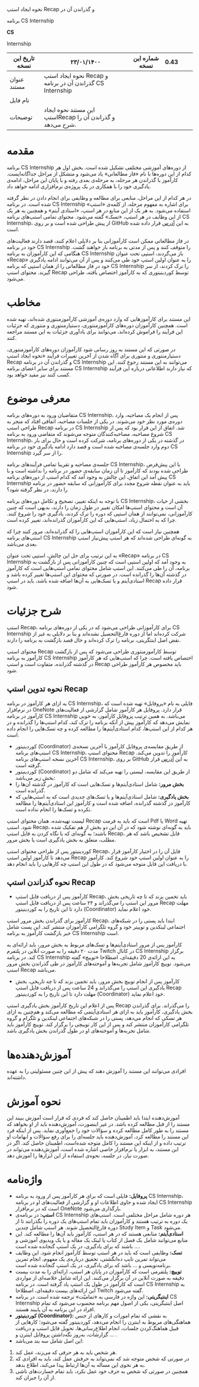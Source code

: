 نحوه ایجاد استپ Recap و گذراندن آن در

برنامه CS Internship

**CS**

Internship

| تاریخ این نسخه | ۲۳/۰۱/۱۴۰۰ | شماره این نسخه | 0.43 |     |     |
| --- | --- | --- | --- | --- | --- |
| عنوان مستند | نحوه ایجاد استپ Recap و گذراندن آن در برنامه CS Internship |     |     |     |     |
| نام فایل |     |     |     |     |     |
| توضیحات | این مستند نحوه ایجاد استپRecap و گذراندن آن را شرح می‌دهد. |     |     |     |     |

# مقدمه

برنامه CS Internship از دوره‌های آموزشی مختلفی تشکیل شده است. بخش اول هر کدام از این دوره‌ها با نام «فاز مطالعاتی» یاد‌ می‌شود و متشکل از مراحل جداگانه‌ایست. کارآموز با گذراندن هر مرحله، به مرحله‌ی بعدی رفته و با پایان این مراحل، ادامه‌ی یادگیری خود را با همکاری در یک پروژه‌ی نرم‌افزاری ادامه خواهد داد.

در هر کدام از این مراحل، منابعی برای مطالعه و وظایفی برای انجام دادن در نظر گرفته شده‌ است. در برنامه CS Internship برای اشاره به مفهوم مرحله، از کلمه‌ی «استپ» استفاده‌ می‌شود. به هر یک از این منابع در هر استپ، «استادی آیتم» و همچنین به هر یک از این وظایف در هر استپ، «تسک» گفته می‌شود. محتوای تمامی استپ‌های برنامه CS Internship، از پیش طراحی شده است و بر روی GitHub به این [آدرس](https://github.com/cs-internship/cs-internship-spec/tree/master/courses) قرار داده شده است.

در فاز مطالعاتی ممکن است کارآموزانی بنا بر دلایلی اعلام کنند، قصد دارند فعالیت‌های خود در برنامه CS Internship را متوقف کنند و پس از مدتی به برنامه باز خواهند گشت. هنگامی که این کارآموزان به برنامه CS Internship باز می‌گردند، استپی تحت عنوان «Recap» را به عنوان اولین استپ خود طی می‌کنند و پس از آن می‌توانند ادامه یادگیری خود در فاز مطالعاتی را از همان استپی که برنامه CS Internship را ترک کردند، از سر گیرند. محتوای استپ Recap توسط کوردینیتوری که به کارآموز اختصاص یافته، طراحی می‌شود.

# مخاطب

این مستند برای کارآموزهایی که وارد دوره‌ی آموزشی کارآموزمنتوری شده‌اند، تهیه شده است. همچنین کارآموزان دوره‌های کارآموزمنتوری، دستیارمنتوری و منتوری که جزئیات این فرآیند را فراموش کرده‌اند، می‌توانند برای یادآوری جزئیات به این مستند مراجعه کنند.

در صورتی که این مستند به روز رسانی شود کارآموزان دوره‌های کارآموزمنتوری، دستیارمنتوری و منتوری برای آگاه شدن از آخرین تغییرات فرآیند «نحوه ایجاد استپ Recap و گذراندن آن در برنامه CS Internship می‌توانند به این مستند رجوع کنند. این مستند برای سایر اعضای برنامه CS Internship که نیاز دارند اطلاعاتی درباره‌ این فرآیند کسب کنند نیز مفید خواهد بود.

# معرفی موضوع

متقاضیان ورود به دوره‌های برنامه CS Internship، پس از انجام یک مصاحبه، وارد دوره‌ی مورد نظر خود می‌شوند. در یکی از جلسات مصاحبه، اتفاقی افتاد که منجر به طراحی استپ Recap در برنامه CS Internship شد. اتفاق از این قرار بود که پس از شروع مصاحبه، مصاحبه‌کنندگان متوجه می‌شوند که متقاضی ورود به برنامه CS Internship، در گذشته در یکی از دوره‌های برنامه، شرکت کرده است و حال برای بار دوم وارد جلسه‌ی مصاحبه شده است و قصد دارد ادامه یادگیری خود در برنامه CS Internship را از سر گیرد.

جلسه‌ی مصاحبه و تقریبا تمامی فرآیند‌های برنامه CS Internship، با این پیش‌فرض طراحی شده بودند که کارآموز تا آن زمان سابقه‌ی حضور در برنامه را نداشته است و با پیش آمد این اتفاق، این چالش به وجود آمد که کدام استپ از دوره‌های برنامه CS Internship باید به عنوان نقطه شروع مجدد برای کارآموزانی که سابقه حضور در برنامه را دارند، در نظر گرفته شود؟

با توجه به اینکه تغییر، تصحیح و تکاملِ دوره‌های برنامه CS Internship، بخشی از حیات آن است و محتوای استپ‌ها امکان تغییر در طول زمان را دارند، بدیهی است که چنین کارآموزانی، نمی‌توانند از همان استپی که دوره را ترک کردند، یادگیری خود را شروع کنند. چرا که به احتمال زیاد، استپ‌هایی که این کارآموزان گذرانده‌اند، تغییر کرده‌ است.

همچنین نیاز است که این کارآموزان استپ‌هایی را که گذرانده‌اند، مرور کنند چرا که استپ‌های برنامه CS Internship به گونه‌ای طراحی شده‌اند که هر استپ پیش‌نیاز استپ بعدی می‌باشد.

به این ترتیب برای حل این چالش، استپی تحت عنوان «Recap» در برنامه CS Internship به وجود آمد که اولین استپی است که چنین کارآموزانی پس از بازگشت به برنامه، آن‌ را طی می‌کنند. این استپ شامل محتوای تمامی استپ‌هایی است که کارآموز در گذشته آن‌ها را گذرانده است. در صورتی که محتوای این استپ‌ها تغییر کرده باشد و استادی‌آیتم و یا تسک‌هایی به آن‌ها اضافه شده باشد، باید در استپ Recap قرار داده شود.

# شرح جزئیات

استپ Recap، برای کارآموزانی طراحی می‌شود که در یکی از دوره‌های برنامه CS Internship شرکت کرده‌اند اما از دوره فارغ‌التحصیل نشده‌اند و بنا بر دلایلی به غیر از نقض اصل اینتگریتی، برنامه را ترک کرده‌اند و حال قصد بازگشت به برنامه را دارند.

محتوای استپ Recap توسط کارآموزمنتوری طراحی می‌شود که پس از بازگشت کارآموز به برنامه CS Internship اختصاص یافته است، چرا که استپ‌هایی که هر کارآموز در گذشته گذرانده، متفاوت است و استپ Recap باید مخصوص هر کارآموز طراحی شود.

## نحوه تدوین استپ Recap

به ازای هر کارآموز در برنامه CS Internship، فایلی به نام «پروفایل» تهیه شده است که در نرم‌افزار OneNote قرار دارد. پروفایل هر کارآموز شامل گزارشی از فعالیت‌های کارآموز در برنامه CS Internship می‌باشد. به همین ترتیب پروفایل کارآموز، به خوبی نمایش می‌‌دهد که کارآموز پیش از آنکه برنامه را ترک کند، کدام استپ‌ها را گذرانده و در هر کدام از این استپ‌ها، کدام استادی‌آیتم‌ها را مطالعه کرده و چه تسک‌هایی را انجام داده است.

- کوردینیتور (Coordinator) از طریق مقایسه‌ی پروفایل کارآموز با آخرین نسخه‌ی استپ‌های برنامه CS Internship، محتوای استپ Recap کارآموز را تدوین می‌کند. آخرین نسخه استپ‌های برنامه CS Internship، بر روی GitHub به این [آدرس](https://github.com/cs-internship/cs-internship-spec/tree/master/courses) قرار گرفته است.
- کوردینیتور (Coordinator) از طریق این مقایسه، لیستی را تهیه می‌کند که شامل دو بخش زیر می‌باشد:
- **بخش مرور:** شامل استادی‌آیتم‌ها و تسک‌هایی است که کارآموز در گذشته آن‌ها را گذرانده است.
- **بخش یادگیری:** شامل استادی‌آیتم‌ها و یا تسک‌های جدیدی است که به استپ‌هایی که کارآموز در گذشته گذرانده، اضافه شده است و کارآموز این استادی‌آیتم‌ها را مطالعه نکرده و تسک‌ها را انجام نداده است.

لیست تهیه‌شده، همان محتوای استپ Recap است که باید به فرمت Pdf یا Word تهیه شود. استپ Recap، باید به گونه‌ای نوشته شود که در آن این دو بخش از هم تفکیک شده باشند؛ به گونه‌ای که با نگاه کردن به فایل استپ Recap، قابل تشخیص باشد که هر مطلب، متعلق به بخش یادگیری‌ است یا بخش مرور.

کوردینیتور پس از طراحی محتوای استپ Recap، فایل آن را در اختیار کارآموز قرار می‌دهد تا کارآموز اولین استپ Recap را به عنوان اولین استپ خود شروع کند. کارآموز با دریافت این فایل متوجه می‌شود که در طول این استپ چه کار‌هایی را باید انجام دهد.

## نحوه گذراندن استپ Recap

- کارآموز پس از دریافت فایل استپ Recap، باید تخمین بزند که تا چه تاریخی بخش مرور این استپ را می‌گذراند و ۲۴ ساعت پس از دریافت فایل استپ Recap مهلت دارد تا این تاریخ را به کوردینیتور (Coordinator) خود اعلام نماید.

کارآموز برای گذراندن بخش مرور استپ Recap، ابتدا باید پستی را در شبکه‌های اجتماعی لینکدین و توییتر خود و گروه تلگرامی کارآموزان منتشر کند. این پست شامل خبر بازگشت کارآموز به برنامه CS Internship است.

کارآموز پس از مرور استادی‌آیتم‌ها و تسک‌های مربوط به بخش مرور، باید ارائه‌ای به مدت ۲۰ دقیقه را به صورت آنلاین در پلتفرم Twitch در کانال CS Internship برگزار کند. در برنامه CS Internship به این ارائه‌ی 20 دقیقه‌ای، اصطلاحا «توییچ» گفته می‌شود. توییچ کارآموز شامل تجربه‌ها و آموخته‌های کارآموز در طی گذراندن بخش مرور استپ Recap می‌باشد.

- کارآموز پس از انجام توییچ بخش مرور، باید تخمین بزند که تا چه تاریخی، بخش یادگیری این استپ را می‌گذراند و 24 ساعت پس از دریافت فایل استپ Recap مهلت دارد تا این تاریخ را به کوردینیتور (Coordinator) خود اعلام نماید.

پس از اعلام این تاریخ کارآموز بخش یادگیری استپ Recap را می‌گذراند. برای گذراندن بخش یادگیری، کارآموز باید به ازای هر استادی‌آیتمی که مطالعه می‌کند و هم‌چنين به ازای هر تسکی که انجام می‌دهد، پستی را در شبکه‌های اجتماعی لینکدین و تلگرام و گروه تلگرامی کارآموزان منتشر کند و پس از این کار توییچی را برگزار کند. توییچ کارآموز باید شامل تجربه‌ها و آموخته‌های او در طول گذراندن بخش یادگیری باشد.

# آموزش‌دهنده‌ها

افرادی می‌توانند این مستند را آموزش دهند که پیش از این چنین مسئولیتی را به عهده داشته‌اند.

# نحوه آموزش

آموزش‌دهنده ابتدا باید اطمینان حاصل کند که فردی که قرار است آموزش ببیند این مستند را از قبل مطالعه کرده باشد. در غیر اینصورت، آموزش‌دهنده باید از او بخواهد که مستند را به طور کامل مطالعه کرده و سؤالات خود را جمع‌آوری نماید. پس از اینکه فرد این مستند را مطالعه کرد، آموزش‌دهنده باید جلسه‌ای را برای رفع سؤالات و ابهامات او ترتیب داده و از اینکه این مستند را کامل متوجه شده‌است، اطمینان حاصل کند. اگر در این مستند، به ابزار یا نرم‌افزار خاصی اشاره شده است، آموزش‌دهنده می‌تواند در صورت نیاز، در جلسه، نحوه‌ی استفاده از این ابزارها را آموزش دهد.

# واژه‌نامه

- **پروفایل:** فایلی است که برای هر کارآموز پس از ورود به برنامه CS Internship، ایجاد شده و حاوی اطلاعات او و گزارشی از فعالیت‌های او در برنامه CS Internship است که در نرم‌افزار OneNote بارگذاری می‌شود.
- **استپ:** در برنامه‌ی CS Internship هر دوره شامل مراحل مختلفی است. استپ‌های یک دوره به ترتیب هستند و کارآموزان باید تمام استپ‌های یک دوره را بگذرانند تا از دوره فارغ‌التحصیل شوند. هر استپ شامل چندین Study Item و Task می‌شود.
- **استادی**‌**آیتم:** منابعی هستند که در هر استپ، کارآموز باید آن‌ها را مطالعه کند. این منابع می‌توانند شامل یک فصل از کتاب یا لینک یک مقاله و یا یک ویدیوی آموزشی و ... باشند که برای یادگیری، در یک استپ گنجانده شده است.
- **تسک:** وظایفی است که باید در هر استپ توسط کارآموز انجام شود. این وظایف می‌تواند تمرین تایپ ده‌انگشتی، تحقیق درباره‌ی یک مفهوم، انجام تمرین برنامه‌نویسی و ... باشد که برای یادگیری، در یک استپ گنجانده شده است.
- **توییچ:** پلتفرمی است که کارآموزان در پایان هر استپ، ارائه‌ای را به مدت بیست دقیقه به صورت آنلاین در آن برگزار می‌کنند. این ارائه شامل خلاصه‌ای از مواردی است که کارآموز در طول یک استپ یاد گرفته است. در برنامه CS Internship به این ارائه‌های بیست دقیقه‌ای، اصطلاحا Twitch گفته می‌شود.
- **اینتیگریتی:** این واژه در فارسی به «تمامیّت» ترجمه شده است. در برنامه CS Internship اصل اینتیگریتی، یکی از اصول مهم برنامه محسوب می‌شود که تمام افراد در این برنامه به آن پایبند هستند.
- **کوردینیتور (Coordinator):** به نقشی که تمام امورات و کارهای از جنس هماهنگی‌های مربوط به اینترن را انجام می‌دهد، کوردینیتور گفته می‌شود؛ کارهایی از قبیل هماهنگ‌کردن جلسات، انجام اطلاع‌رسانی‌ها، تحویل فایل استپ و دریافت گزارشات، به‌روز نگه‌داشتن پروفایل اینترن و ... .
- این اصل شامل سه بند می‌باشد:

1. هر شخص باید به هر حرفی که می‌زند، عمل کند.
2. در صورتی که شخص متوجه شد که نمی‌تواند به حرفش عمل کند، باید به افرادی که به هر نحوی این مساله به آن‌ها ارتباط پیدا می‌کند، اطلاع بدهد.
3. همچنین در صورتی که شخص به حرف خود عمل نکرد، باید تمام خسارت‌های ناشی از آن را جبران کند.
